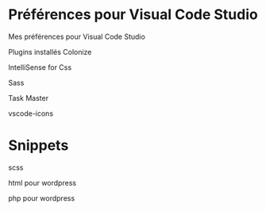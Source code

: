 # Préférences pour Visual Code Studio
Mes préférences pour Visual Code Studio

Plugins installés
Colonize

IntelliSense for Css

Sass

Task Master

vscode-icons


# Snippets
scss

html pour wordpress

php pour wordpress
